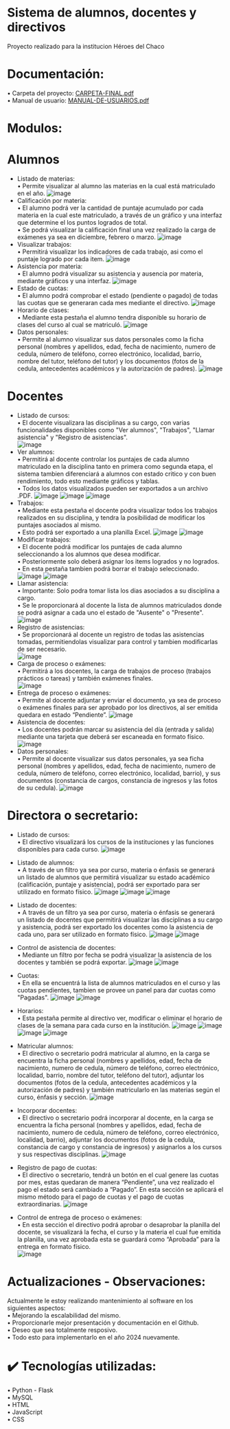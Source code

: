# Sistema de alumnos, docentes y directivos
Proyecto realizado para la institucion Héroes del Chaco
# Documentación:
• Carpeta del proyecto: [CARPETA-FINAL.pdf](https://github.com/carloslugoo/Proyecto.2022-UCI/files/13528107/CARPETA-FINAL.pdf) <br>
• Manual de usuario: [MANUAL-DE-USUARIOS.pdf](https://github.com/carloslugoo/Proyecto.2022-UCI/files/13528106/MANUAL-DE-USUARIOS.pdf)

# Modulos:
# Alumnos <br>
- Listado de materias: <br>
• Permite visualizar al alumno las materias en la cual está matriculado en el año.
![image](https://github.com/Luguitoo/Proyecto.2022-UCI/assets/112581880/f4d1efbc-bd78-43e1-9917-4f6fede4f6ab)
- Calificación por materia:  <br>
• El alumno podrá ver la cantidad de puntaje acumulado por cada materia en la cual este matriculado, a
través de un gráfico y una interfaz que determine el los puntos logrados de total. <br>
• Se podrá visualizar la calificación final una vez realizado la carga de exámenes ya
sea en diciembre, febrero o marzo.
![image](https://github.com/Luguitoo/Proyecto.2022-UCI/assets/112581880/1eec6aac-7b10-4878-bd8e-221cfaa8c9f6)
- Visualizar trabajos:  <br>
• Permitirá visualizar los indicadores de cada trabajo, asi como el puntaje logrado por cada item.
![image](https://github.com/carloslugoo/Proyecto.2022-UCI/assets/112581880/7f27a092-4186-4ce4-a1d0-f9d40d645b44)
- Asistencia por materia:  <br>
• El alumno podrá visualizar su asistencia y ausencia por materia, mediante gráficos y
una interfaz.
![image](https://github.com/Luguitoo/Proyecto.2022-UCI/assets/112581880/3be6fb9f-e8ca-47cd-8e43-3013e6b5b293)
- Estado de cuotas: <br>
• El alumno podrá comprobar el estado (pendiente o pagado) de todas las cuotas que
se generaran cada mes mediante el directivo.
![image](https://github.com/Luguitoo/Proyecto.2022-UCI/assets/112581880/ff614a5b-dcda-493d-980c-39ce7d8c2473)
- Horario de clases: <br>
• Mediante esta pestaña el alumno tendra disponible su horario de clases del curso al cual se matriculó.
![image](https://github.com/carloslugoo/Proyecto.2022-UCI/assets/112581880/61ba925b-91b4-4f32-97b6-14b3d5171f3f)
- Datos personales: <br>
• Permite al alumno visualizar sus datos personales como la ficha personal (nombres y
apellidos, edad, fecha de nacimiento, numero de cedula, número de teléfono, correo
electrónico, localidad, barrio, nombre del tutor, teléfono del tutor) y los documentos
(fotos de la cedula, antecedentes académicos y la autorización de padres).
![image](https://github.com/Luguitoo/Proyecto.2022-UCI/assets/112581880/8782fa1b-0191-450d-a9e5-5d659f17e219)
# Docentes <br>
- Listado de cursos: <br>
• El docente visualizara las disciplinas a su cargo, con varias funcionalidades disponibles como "Ver alumnos", "Trabajos", "Llamar asistencia" y "Registro de asistencias". <br>
![image](https://github.com/carloslugoo/Proyecto.2022-UCI/assets/112581880/69eb4660-266b-41c4-bafe-51c19bcaa473)
- Ver alumnos: <br>
• Permitirá al docente controlar los puntajes de cada alumno matriculado en la disciplina tanto en primera como segunda etapa, el sistema tambien diferenciará a alumnos con estado critico y con buen rendimiento, todo esto mediante gráficos y tablas. <br>
• Todos los datos visualizados pueden ser exportados a un archivo .PDF.
![image](https://github.com/carloslugoo/Proyecto.2022-UCI/assets/112581880/4e882564-8540-4c49-a963-4cf5874a2bcf)
![image](https://github.com/carloslugoo/Proyecto.2022-UCI/assets/112581880/9c56b406-dc01-4fd3-8b2f-7657dc6f50d5)
![image](https://github.com/carloslugoo/Proyecto.2022-UCI/assets/112581880/d45c021b-1cf0-42c3-aa22-5e24b3b5484d)
- Trabajos: <br>
• Mediante esta pestaña el docente podra visualizar todos los trabajos realizados en su disciplina, y tendra la posibilidad de modificar los puntajes asociados al mismo. <br>
• Esto podrá ser exportado a una planilla Excel.
![image](https://github.com/carloslugoo/Proyecto.2022-UCI/assets/112581880/7230ad95-e418-4d15-992b-95b0ba62777e)
![image](https://github.com/carloslugoo/Proyecto.2022-UCI/assets/112581880/dac5b7d1-d67f-4ce0-b6f2-4c240e7e70b5)
- Modificar trabajos: <br>
• El docente podrá modificar los puntajes de cada alumno seleccionando a los alumnos que desea modificar. <br>
• Posteriormente solo deberá asignar los items logrados y no logrados.
• En esta pestaña tambien podrá borrar el trabajo seleccionado.
![image](https://github.com/carloslugoo/Proyecto.2022-UCI/assets/112581880/e7d24d57-6cb4-4582-9bcb-608cae610540)
![image](https://github.com/carloslugoo/Proyecto.2022-UCI/assets/112581880/8f30b589-e75b-4f61-949f-14c85a999780)
- Llamar asistencia:  <br>
• Importante: Solo podra tomar lista los dias asociados a su disciplina a cargo. <br>
• Se le proporcionará al docente la lista de alumnos matriculados donde se podrá asignar a cada uno el estado de "Ausente" o "Presente". <br>
![image](https://github.com/carloslugoo/Proyecto.2022-UCI/assets/112581880/761bb81b-26f6-4563-9a40-10ffd1d3afea)
- Registro de asistencias:  <br>
• Se proporcionará al docente un registro de todas las asistencias tomadas, permitiendolas visualizar para control y tambien modificarlas de ser necesario. <br>
![image](https://github.com/carloslugoo/Proyecto.2022-UCI/assets/112581880/5cc41151-d13e-4018-8fa3-9cfa274fa9d9)
- Carga de proceso o exámenes: <br>
• Permitirá a los docentes, la carga de trabajos de proceso (trabajos prácticos o tareas)
y también exámenes finales. <br>
![image](https://github.com/Luguitoo/Proyecto.2022-UCI/assets/112581880/e6c8c745-7705-4ad2-9ba4-19360cea67a3)
- Entrega de proceso o exámenes:  <br>
• Permite al docente adjuntar y enviar el documento, ya sea de proceso o exámenes finales para ser
aprobado por los directivos, al ser emitida quedara en estado “Pendiente”.
![image](https://github.com/Luguitoo/Proyecto.2022-UCI/assets/112581880/537025b6-dcc6-4ab6-91d6-9ceede26ea52)
- Asistencia de docentes: <br>
• Los docentes podrán marcar su asistencia del día (entrada y salida) mediante una tarjeta que deberá ser escaneada en formato físico.
![image](https://github.com/Luguitoo/Proyecto.2022-UCI/assets/112581880/d09420d0-7f82-4af0-9ab5-146d4ca539ea)
- Datos personales: <br>
• Permite al docente visualizar sus datos personales, ya sea ficha personal (nombres y
apellidos, edad, fecha de nacimiento, numero de cedula, número de teléfono, correo
electrónico, localidad, barrio), y sus documentos (constancia de cargos, constancia de
ingresos y las fotos de su cedula).
![image](https://github.com/Luguitoo/Proyecto.2022-UCI/assets/112581880/0cd22eac-2c56-4d67-b7d5-5fd78dc93adc)
# Directora o secretario:
- Listado de cursos: <br>
• El directivo visualizará los cursos de la instituciones y las funciones disponibles para cada curso.
![image](https://github.com/carloslugoo/SistemaInstitucional-Flask/assets/112581880/fb51891e-b24f-45ff-99ce-bde9db1d77d2)
- Listado de alumnos: <br>
• A través de un filtro ya sea por curso, materia o énfasis se generará un listado de
alumnos que permitirá visualizar su estado académico (calificación, puntaje y
asistencia), podrá ser exportado para ser utilizado en formato físico.
![image](https://github.com/Luguitoo/Proyecto.2022-UCI/assets/112581880/9f12890f-31cb-4d91-8ea2-a6456d6a719d)
![image](https://github.com/carloslugoo/SistemaInstitucional-Flask/assets/112581880/f7126b37-9c63-40f5-879d-43bdea4692ad)
![image](https://github.com/carloslugoo/SistemaInstitucional-Flask/assets/112581880/f954fa88-4e3e-4ff7-bd68-b67a3ba53853)
- Listado de docentes: <br>
• A través de un filtro ya sea por curso, materia o énfasis se generará un listado de
docentes que permitirá visualizar las disciplinas a su cargo y asistencia, podrá
ser exportado los docentes como la asistencia de cada uno, para ser utilizado en formato físico.
![image](https://github.com/Luguitoo/Proyecto.2022-UCI/assets/112581880/beb56c2a-6883-409f-aa15-333ef461f652)
![image](https://github.com/carloslugoo/SistemaInstitucional-Flask/assets/112581880/0b6f22f5-a9b8-4047-aa05-82f3f648de09)
- Control de asistencia de docentes: <br>
• Mediante un filtro por fecha se podrá visualizar la asistencia de los docentes y
también se podrá exportar.
![image](https://github.com/carloslugoo/SistemaInstitucional-Flask/assets/112581880/f3889260-720a-4e06-a350-ba2280fa7436)
![image](https://github.com/carloslugoo/SistemaInstitucional-Flask/assets/112581880/90ebe1e0-d4b6-4b6a-a683-ff9a8635b3fb)
- Cuotas: <br>
• En ella se encuentrá la lista de alumnos matriculados en el curso y las cuotas pendientes, tambien se provee un panel para dar cuotas como "Pagadas".
![image](https://github.com/carloslugoo/SistemaInstitucional-Flask/assets/112581880/58256131-5d27-4132-9154-190b94b779a6)
![image](https://github.com/carloslugoo/SistemaInstitucional-Flask/assets/112581880/5c27c582-9a77-474e-affe-6bd584b3e9cc)
- Horarios: <br>
• Esta pestaña permite al directivo ver, modificar o eliminar el horario de clases de la semana para cada curso en la institución.
![image](https://github.com/carloslugoo/SistemaInstitucional-Flask/assets/112581880/47814344-2517-42d9-9c41-f15e66866c31)
![image](https://github.com/carloslugoo/SistemaInstitucional-Flask/assets/112581880/586c1334-2305-435a-a810-29c30ef8b008)
![image](https://github.com/carloslugoo/SistemaInstitucional-Flask/assets/112581880/3c5a6c2f-d968-4a2d-8aef-a82cee068a26)
![image](https://github.com/carloslugoo/SistemaInstitucional-Flask/assets/112581880/f076561c-c9a6-49de-83ce-a8d190af2534)
- Matricular alumnos: <br>
• El directivo o secretario podrá matricular al alumno, en la carga se encuentra la ficha
personal (nombres y apellidos, edad, fecha de nacimiento, numero de cedula, número
de teléfono, correo electrónico, localidad, barrio, nombre del tutor, teléfono del tutor),
adjuntar los documentos (fotos de la cedula, antecedentes académicos y la
autorización de padres) y también matricularlo en las materias según el curso, énfasis
y sección.
![image](https://github.com/Luguitoo/Proyecto.2022-UCI/assets/112581880/c2763f0b-71ae-4983-8e42-7665cf053691)
- Incorporar docentes: <br>
• El directivo o secretario podrá incorporar al docente, en la carga se encuentra la ficha
personal (nombres y apellidos, edad, fecha de nacimiento, numero de cedula, número
de teléfono, correo electrónico, localidad, barrio), adjuntar los documentos (fotos de
la cedula, constancia de cargo y constancia de ingresos) y asignarlos a los cursos y
sus respectivas disciplinas.
![image](https://github.com/Luguitoo/Proyecto.2022-UCI/assets/112581880/f04cd905-2e3e-4f17-8f9c-7fe28a7f4e57)

- Registro de pago de cuotas: <br>
• El directivo o secretario, tendrá un botón en el cual genere las cuotas por mes, estas
quedaran de manera “Pendiente”, una vez realizado el pago el estado será cambiado
a “Pagado”. En esta sección se aplicará el mismo método para el pago de cuotas y el
pago de cuotas extraordinarias.
![image](https://github.com/Luguitoo/Proyecto.2022-UCI/assets/112581880/84e033a6-9980-405c-86bc-e6d3ba97d9af)

- Control de entrega de proceso o exámenes:  <br>
• En esta sección el directivo podrá aprobar o desaprobar la planilla del docente, se
visualizará la fecha, el curso y la materia el cual fue emitida la planilla, una vez
aprobada esta se guardará como “Aprobada” para la entrega en formato físico. <br>
![image](https://github.com/Luguitoo/Proyecto.2022-UCI/assets/112581880/2df41ee7-99ea-4d2e-a99e-daa1399be3c1)
# Actualizaciones - Observaciones:
Actualmente le estoy realizando mantenimiento al software en los siguientes aspectos: <br>
• Mejorando la escalabilidad del mismo. <br>
• Proporcionarle mejor presentación y documentación en el Github. <br>
• Deseo que sea totalmente resposivo. <br>
• Todo esto para implementarlo en el año 2024 nuevamente. <br>
# ✔️ Tecnologías utilizadas: <br>
• Python - Flask <br>
• MySQL <br>
• HTML <br>
• JavaScript <br>
• CSS <br>

